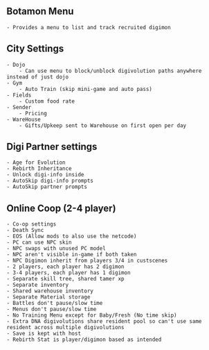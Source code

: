 ## Botamon Menu
	- Provides a menu to list and track recruited digimon

## City Settings
	- Dojo
		- Can use menu to block/unblock digivolution paths anywhere instead of just dojo
	- Gym
		- Auto Train (skip mini-game and auto pass)
	- Fields
		- Custom food rate
	- Sender
		- Pricing
	- WareHouse
		- Gifts/Upkeep sent to Warehouse on first open per day

## Digi Partner settings
	- Age for Evolution
	- Rebirth Inheritance
	- Unlock digi-info inside
	- AutoSkip digi-info prompts
	- AutoSkip partner prompts

## Online Coop (2-4 player)
	- Co-op settings
	- Death Sync
	- EOS (Allow mods to also use the netcode)
	- PC can use NPC skin
	- NPC swaps with unused PC model
	- NPC aren't visible in-game if both taken
	- NPC Digimon inherit from players 3/4 in custscenes
	- 2 players, each player has 2 digimon
	- 3-4 players, each player has 1 digimon
	- Separate skill tree, shared tamer xp
	- Separate inventory
	- Shared warehouse inventory
	- Separate Material storage
	- Battles don't pause/slow time
	- Menus don't pause/slow time
	- No Training Menu except for Baby/Fresh (No time skip)
	- Extra DNA digivolutions share resident pool so can't use same resident across multiple digivolutions
	- Save is kept with host
	- Rebirth Stat is player/digimon based as intended